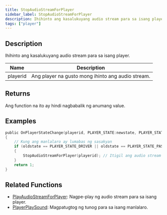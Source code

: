 ```yaml
---
title: StopAudioStreamForPlayer
sidebar_label: StopAudioStreamForPlayer
description: Ihihinto ang kasalukuyang audio stream para sa isang player.
tags: ["player"]
---
```


## Description

Ihihinto ang kasalukuyang audio stream para sa isang player.

| Name     | Description                                       |
| -------- | ------------------------------------------------- |
| playerid | Ang player na gusto mong ihinto ang audio stream. |

## Returns

Ang function na ito ay hindi nagbabalik ng anumang value.

## Examples

```c
public OnPlayerStateChange(playerid, PLAYER_STATE:newstate, PLAYER_STATE:oldstate)
{
    // Kung ang manlalaro ay lumabas ng sasakyan
    if (oldstate == PLAYER_STATE_DRIVER || oldstate == PLAYER_STATE_PASSENGER)
    {
        StopAudioStreamForPlayer(playerid); // Itigil ang audio stream
    }
    return 1;
}
```

## Related Functions

- [PlayAudioStreamForPlayer](PlayAudioStreamForPlayer): Nagpe-play ng audio stream para sa isang player.
- [PlayerPlaySound](PlayerPlaySound): Magpatugtog ng tunog para sa isang manlalaro.